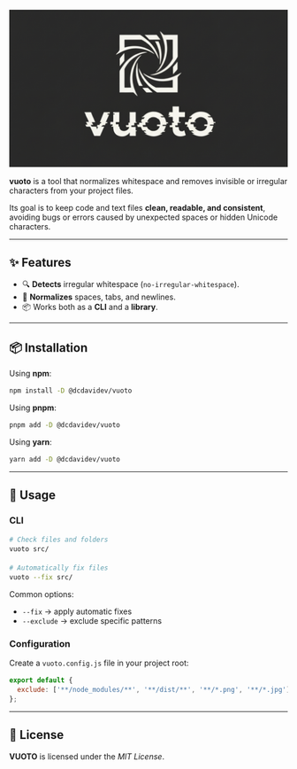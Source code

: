 <p align="center">
  <img alt="vuoto" src="../../assets/logo/vuoto-ext.png" />
</p>

**vuoto** is a tool that normalizes whitespace and removes invisible or irregular characters from your project files.

Its goal is to keep code and text files **clean, readable, and consistent**, avoiding bugs or errors caused by unexpected spaces or hidden Unicode characters.

---

## ✨ Features

- 🔍 **Detects** irregular whitespace (`no-irregular-whitespace`).
- 🧹 **Normalizes** spaces, tabs, and newlines.
- 📦 Works both as a **CLI** and a **library**.

---

## 📦 Installation

Using **npm**:

```sh
npm install -D @dcdavidev/vuoto
```

Using **pnpm**:

```sh
pnpm add -D @dcdavidev/vuoto
```

Using **yarn**:

```sh
yarn add -D @dcdavidev/vuoto
```

---

## 🚀 Usage

### CLI

```sh
# Check files and folders
vuoto src/

# Automatically fix files
vuoto --fix src/
```

Common options:

- `--fix` → apply automatic fixes
- `--exclude` → exclude specific patterns

### Configuration

Create a `vuoto.config.js` file in your project root:

```js
export default {
  exclude: ['**/node_modules/**', '**/dist/**', '**/*.png', '**/*.jpg'],
};
```

---

## 📄 License

**VUOTO** is licensed under the _MIT License_.
